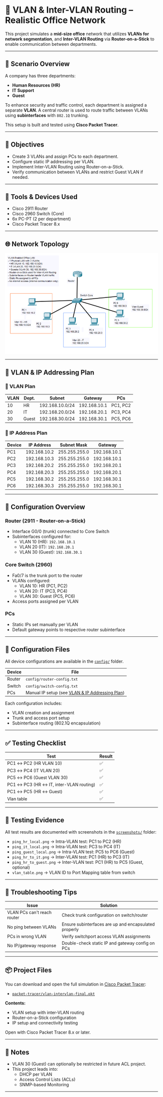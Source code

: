 # 🧩 VLAN & Inter-VLAN Routing – Realistic Office Network

This project simulates a **mid-size office** network that utilizes **VLANs for network segmentation**, and **Inter-VLAN Routing** via **Router-on-a-Stick** to enable communication between departments.

---

## 🏢 Scenario Overview

A company has three departments:
- **Human Resources (HR)**
- **IT Support**
- **Guest**

To enhance security and traffic control, each department is assigned a separate **VLAN**. A central router is used to route traffic between VLANs using **subinterfaces** with `802.1Q` trunking.

This setup is built and tested using **Cisco Packet Tracer**.

---

## 🎯 Objectives

- Create 3 VLANs and assign PCs to each department.
- Configure static IP addressing per VLAN.
- Implement Inter-VLAN Routing using Router-on-a-Stick.
- Verify communication between VLANs and restrict Guest VLAN if needed.

---

## 🧰 Tools & Devices Used

- Cisco 2911 Router
- Cisco 2960 Switch (Core)
- 6x PC-PT (2 per department)
- Cisco Packet Tracer 8.x

---

## 🌐 Network Topology

![Network Topology](./topologi.png)

---

## 🧠 VLAN & IP Addressing Plan

### 🧠 VLAN Plan

| VLAN | Dept.   | Subnet           | Gateway       | PCs                  |
|------|---------|------------------|---------------|-----------------------|
| 10   | HR      | 192.168.10.0/24  | 192.168.10.1  | PC1, PC2             |
| 20   | IT      | 192.168.20.0/24  | 192.168.20.1  | PC3, PC4             |
| 30   | Guest   | 192.168.30.0/24  | 192.168.30.1  | PC5, PC6             |

### 🧠 IP Address Plan

| Device | IP Address     | Subnet Mask     | Gateway        |
|--------|----------------|-----------------|----------------|
| PC1    | 192.168.10.2   | 255.255.255.0   | 192.168.10.1   |
| PC2    | 192.168.10.3   | 255.255.255.0   | 192.168.10.1   |
| PC3    | 192.168.20.2   | 255.255.255.0   | 192.168.20.1   |
| PC4    | 192.168.20.3   | 255.255.255.0   | 192.168.20.1   |
| PC5    | 192.168.30.2   | 255.255.255.0   | 192.168.30.1   |
| PC6    | 192.168.30.3   | 255.255.255.0   | 192.168.30.1   |

---

## 🔧 Configuration Overview

### Router (2911 - Router-on-a-Stick)

- Interface G0/0 (trunk) connected to Core Switch
- Subinterfaces configured for:
  - VLAN 10 (HR): `192.168.10.1`
  - VLAN 20 (IT): `192.168.20.1`
  - VLAN 30 (Guest): `192.168.30.1`

### Core Switch (2960)

- Fa0/7 is the trunk port to the router
- VLANs configured:
  - VLAN 10: HR (PC1, PC2)
  - VLAN 20: IT (PC3, PC4)
  - VLAN 30: Guest (PC5, PC6)
- Access ports assigned per VLAN

### PCs

- Static IPs set manually per VLAN
- Default gateway points to respective router subinterface

---

## 🔧 Configuration Files

All device configurations are available in the [`config/`](./config) folder.

| Device | File                         |
|--------|------------------------------|
| Router | `config/router-config.txt`   |
| Switch | `config/switch-config.txt`     |
| PCs    | Manual IP setup (see [VLAN & IP Addressing Plan](#-vlan--ip-addressing-plan)) |

Each configuration includes:
- VLAN creation and assignment
- Trunk and access port setup
- Subinterface routing (802.1Q encapsulation)

---

## ✅ Testing Checklist

| Test                                     | Result |
|------------------------------------------|--------|
| PC1 ↔ PC2 (HR VLAN 10)                   | ✅     |
| PC3 ↔ PC4 (IT VLAN 20)                   | ✅     |
| PC5 ↔ PC6 (Guest VLAN 30)                | ✅     |
| PC1 ↔ PC3 (HR ↔ IT, inter-VLAN routing)  | ✅     |
| PC1 ↔ PC5 (HR ↔ Guest)                   | ✅     |
| Vlan table                               | ✅     |

---

## 📸 Testing Evidence

All test results are documented with screenshots in the [`screenshots/`](./screenshots) folder:

- `ping_hr_local.png` → Intra-VLAN test: PC1 to PC2 (HR)
- `ping_it_local.png` → Intra-VLAN test: PC3 to PC4 (IT)
- `ping_guest_local.png` → Intra-VLAN test: PC5 to PC6 (Guest)
- `ping_hr_to_it.png` → Inter-VLAN test: PC1 (HR) to PC3 (IT)
- `ping_hr_to_guest.png` → Inter-VLAN test: PC1 (HR) to PC5 (Guest, optional)
- `vlan_table.png` → VLAN ID to Port Mapping table from switch

---

## 🧩 Troubleshooting Tips

| Issue                                | Solution                                             |
|--------------------------------------|------------------------------------------------------|
| VLAN PCs can't reach router          | Check trunk configuration on switch/router          |
| No ping between VLANs                | Ensure subinterfaces are up and encapsulated properly |
| PCs in wrong VLAN                    | Verify switchport access VLAN assignments           |
| No IP/gateway response               | Double-check static IP and gateway config on PCs    |

---

## 📦 Project Files

You can download and open the full simulation in [Cisco Packet Tracer](https://www.netacad.com/):

- [`packet-tracer/vlan-intervlan-final.pkt`](./packet-tracer/vlan-intervlan-final.pkt)

**Contents:**
- VLAN setup with inter-VLAN routing
- Router-on-a-Stick configuration
- IP setup and connectivity testing

Open with Cisco Packet Tracer 8.x or later.

---

## 📎 Notes

- VLAN 30 (Guest) can optionally be restricted in future ACL project.
- This project leads into:
  - DHCP per VLAN
  - Access Control Lists (ACLs)
  - SNMP-based Monitoring

---